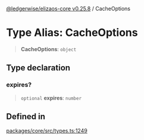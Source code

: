 [@ledgerwise/elizaos-core v0.25.8](../index.md) / CacheOptions

# Type Alias: CacheOptions

> **CacheOptions**: `object`

## Type declaration

### expires?

> `optional` **expires**: `number`

## Defined in

[packages/core/src/types.ts:1249](https://github.com/elizaOS/eliza/blob/main/packages/core/src/types.ts#L1249)

